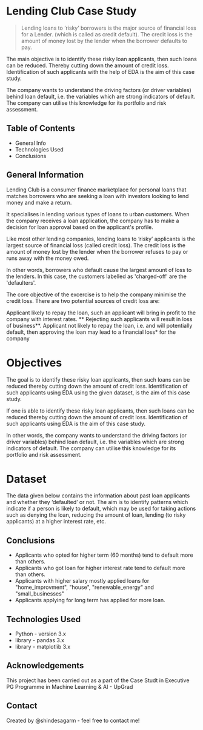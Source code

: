 # Lending Club Case Study
> Lending loans to ‘risky’ borrowers is the major source of financial loss for a Lender.
  (which is called as credit default). The credit loss is the amount of money lost by the lender 
  when the borrower defaults to pay. 
  
  The main objective is to identify these risky loan applicants, 
  then such loans can be reduced. Thereby cutting down the amount of credit loss. 
  Identification of such applicants with the help of EDA is the aim of this case study. 

  The company wants to understand the driving factors (or driver variables) behind loan default,
  i.e. the variables which are strong indicators of default. 
  The company can utilise this knowledge for its portfolio and risk assessment.  

  ## Table of Contents
* General Info
* Technologies Used
* Conclusions

<!-- You can include any other section that is pertinent to your problem -->

## General Information
Lending Club is a consumer finance marketplace for personal loans that matches borrowers 
who are seeking a loan with investors looking to lend money and make a return.

It specialises in lending various types of loans to urban customers. 
When the company receives a loan application, the company has to make a decision for loan approval based on the applicant's profile.

Like most other lending companies, lending loans to ‘risky’ applicants is the largest source of financial loss (called credit loss). 
The credit loss is the amount of money lost by the lender when the borrower refuses to pay or runs away with the money owed.

In other words, borrowers who default cause the largest amount of loss to the lenders. 
In this case, the customers labelled as 'charged-off' are the 'defaulters'.

The core objective of the excercise is to help the company minimise the credit loss. 
There are two potential sources of credit loss are:

Applicant likely to repay the loan, such an applicant will bring in profit to the company with interest rates.
** Rejecting such applicants will result in loss of business**.
Applicant not likely to repay the loan, i.e. and will potentially default, 
then approving the loan may lead to a financial loss* for the company

# Objectives
The goal is to identify these risky loan applicants, then such loans can be reduced thereby cutting down the amount of credit loss. 
Identification of such applicants using EDA using the given dataset, is the aim of this case study.

If one is able to identify these risky loan applicants, then such loans can be reduced thereby cutting down the amount of 
credit loss. Identification of such applicants using EDA is the aim of this case study.

In other words, the company wants to understand the driving factors (or driver variables) behind loan default, 
i.e. the variables which are strong indicators of default. The company can utilise this knowledge for its portfolio and risk assessment.

# Dataset
The data given below contains the information about past loan applicants and whether they ‘defaulted’ or not. 
The aim is to identify patterns which indicate if a person is likely to default, which may be used for taking actions such as denying the loan, reducing the amount of loan, lending (to risky applicants) at a higher interest rate, etc.

<!-- You don't have to answer all the questions - just the ones relevant to your project. -->

## Conclusions
- Applicants who opted for higher term (60 months) tend to default more than others.
- Applicants who got loan for higher interest rate tend to default more than others.
- Applicants with higher salary mostly applied loans for "home_improvment", "house", "renewable_energy" and "small_businesses"
- Applicants applying for long term has applied for more loan.

<!-- You don't have to answer all the questions - just the ones relevant to your project. -->


## Technologies Used
- Python - version 3.x
- library - pandas 3.x
- library - matplotlib 3.x

<!-- As the libraries versions keep on changing, it is recommended to mention the version of library used in this project -->

## Acknowledgements
This project has been carried out as a part of the Case Studt in Executive PG Programme in Machine Learning & AI - UpGrad

## Contact
Created by @shindesagarm - feel free to contact me!


<!-- Optional -->
<!-- ## License -->
<!-- This project is open source and available under the [... License](). -->

<!-- You don't have to include all sections - just the one's relevant to your project -->